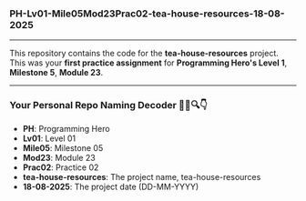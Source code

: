 ### PH-Lv01-Mile05Mod23Prac02-tea-house-resources-18-08-2025

---

This repository contains the code for the **tea-house-resources** project. This was your **first practice assignment** for **Programming Hero's Level 1**, **Milestone 5**, **Module 23**.

---

### Your Personal Repo Naming Decoder 🕵️‍♂️🔍👇

- **PH**: Programming Hero
- **Lv01**: Level 01
- **Mile05**: Milestone 05
- **Mod23**: Module 23
- **Prac02**: Practice 02
- **tea-house-resources**: The project name, tea-house-resources
- **18-08-2025**: The project date (DD-MM-YYYY)

